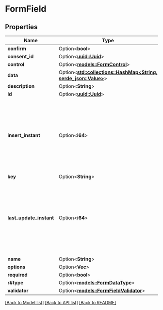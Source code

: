 # FormField

## Properties

Name | Type | Description | Notes
------------ | ------------- | ------------- | -------------
**confirm** | Option<**bool**> |  | [optional]
**consent_id** | Option<[**uuid::Uuid**](uuid::Uuid.md)> |  | [optional]
**control** | Option<[**models::FormControl**](FormControl.md)> |  | [optional]
**data** | Option<[**std::collections::HashMap<String, serde_json::Value>**](serde_json::Value.md)> |  | [optional]
**description** | Option<**String**> |  | [optional]
**id** | Option<[**uuid::Uuid**](uuid::Uuid.md)> |  | [optional]
**insert_instant** | Option<**i64**> | The number of milliseconds since the unix epoch: January 1, 1970 00:00:00 UTC. This value is always in UTC. | [optional]
**key** | Option<**String**> |  | [optional]
**last_update_instant** | Option<**i64**> | The number of milliseconds since the unix epoch: January 1, 1970 00:00:00 UTC. This value is always in UTC. | [optional]
**name** | Option<**String**> |  | [optional]
**options** | Option<**Vec<String>**> |  | [optional]
**required** | Option<**bool**> |  | [optional]
**r#type** | Option<[**models::FormDataType**](FormDataType.md)> |  | [optional]
**validator** | Option<[**models::FormFieldValidator**](FormFieldValidator.md)> |  | [optional]

[[Back to Model list]](../README.md#documentation-for-models) [[Back to API list]](../README.md#documentation-for-api-endpoints) [[Back to README]](../README.md)


